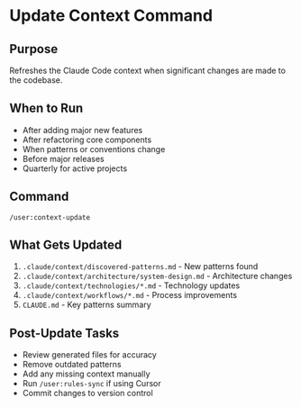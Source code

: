 # Update Context Command

## Purpose
Refreshes the Claude Code context when significant changes are made to the codebase.

## When to Run
- After adding major new features
- After refactoring core components  
- When patterns or conventions change
- Before major releases
- Quarterly for active projects

## Command
```
/user:context-update
```

## What Gets Updated
1. `.claude/context/discovered-patterns.md` - New patterns found
2. `.claude/context/architecture/system-design.md` - Architecture changes
3. `.claude/context/technologies/*.md` - Technology updates
4. `.claude/context/workflows/*.md` - Process improvements
5. `CLAUDE.md` - Key patterns summary

## Post-Update Tasks
- Review generated files for accuracy
- Remove outdated patterns
- Add any missing context manually
- Run `/user:rules-sync` if using Cursor
- Commit changes to version control